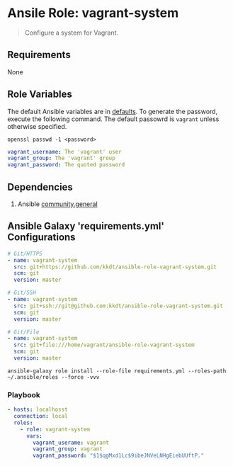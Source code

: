 # Ansile Role: vagrant-system

> Configure a system for Vagrant.

## Requirements

None

## Role Variables

The default Ansible variables are in [defaults](defaults/main.yml). To generate the password, execute the following command.
The default passowrd is `vagrant` unless otherwise specified.

```shell
openssl passwd -1 <password>
```

```yaml
vagrant_username: The 'vagrant' user
vagrant_group: The 'vagrant' group
vagrant_password: The quoted password
```

## Dependencies

1. Ansible [community.general](https://galaxy.ansible.com/community/general)

## Ansible Galaxy 'requirements.yml' Configurations


```yaml
# Git/HTTPS
- name: vagrant-system
  src: git+https://github.com/kkdt/ansible-role-vagrant-system.git
  scm: git
  version: master

# Git/SSH
- name: vagrant-system
  src: git+ssh://git@github.com:kkdt/ansible-role-vagrant-system.git
  scm: git
  version: master

# Git/File
- name: vagrant-system
  src: git+file:///home/vagrant/ansible-role-vagrant-system
  scm: git
  version: master

```

```shell
ansible-galaxy role install --role-file requirements.yml --roles-path ~/.ansible/roles --force -vvv
```

### Playbook

```yaml
- hosts: localhosst
  connection: local
  roles:
    - role: vagrant-system
      vars:
        vagrant_userame: vagrant
        vagrant_group: vagrant
        vagrant_password: "$1$qgMxd1Lc$9ibeJNVeLNHgEiebUUftP."
```